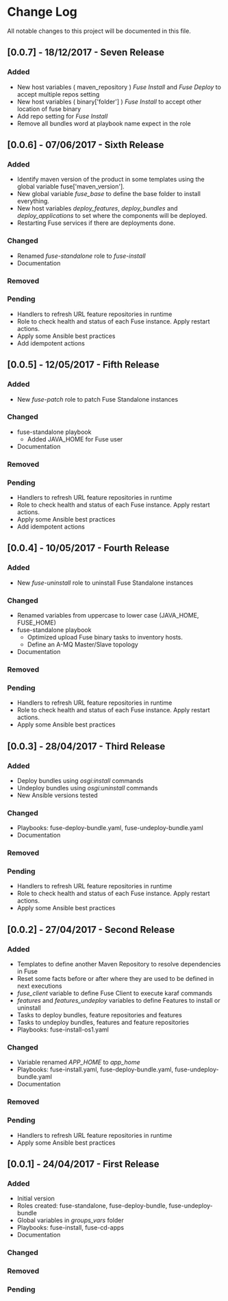 # Change Log
All notable changes to this project will be documented in this file.

## [0.0.7] - 18/12/2017 - Seven Release
### Added
  * New host variables ( maven_repository ) *Fuse Install* and *Fuse Deploy*
    to accept multiple repos setting
  * New host variables ( binary['folder'] ) *Fuse Install* to accept other location of fuse binary
  * Add repo setting for *Fuse Install*
  * Remove all bundles word at playbook name expect in the role

## [0.0.6] - 07/06/2017 - Sixth Release
### Added
  * Identify maven version of the product in some templates using the global
    variable fuse['maven_version'].
  * New global variable *fuse_base* to define the base folder to install everything.
  * New host variables *deploy_features*, *deploy_bundles* and *deploy_applications*
    to set where the components will be deployed.
  * Restarting Fuse services if there are deployments done.

### Changed
  * Renamed *fuse-standalone* role to *fuse-install*
  * Documentation

### Removed

### Pending
  * Handlers to refresh URL feature repositories in runtime
  * Role to check health and status of each Fuse instance. Apply restart actions.
  * Apply some Ansible best practices
  * Add idempotent actions

## [0.0.5] - 12/05/2017 - Fifth Release
### Added
  * New *fuse-patch* role to patch Fuse Standalone instances

### Changed
  * fuse-standalone playbook
    * Added JAVA_HOME for Fuse user
  * Documentation

### Removed

### Pending
  * Handlers to refresh URL feature repositories in runtime
  * Role to check health and status of each Fuse instance. Apply restart actions.
  * Apply some Ansible best practices
  * Add idempotent actions

## [0.0.4] - 10/05/2017 - Fourth Release
### Added
  * New *fuse-uninstall* role to uninstall Fuse Standalone instances

### Changed
  * Renamed variables from uppercase to lower case (JAVA_HOME, FUSE_HOME)
  * fuse-standalone playbook
    * Optimized upload Fuse binary tasks to inventory hosts.
    * Define an A-MQ Master/Slave topology
  * Documentation

### Removed

### Pending
  * Handlers to refresh URL feature repositories in runtime
  * Role to check health and status of each Fuse instance. Apply restart actions.
  * Apply some Ansible best practices

## [0.0.3] - 28/04/2017 - Third Release
### Added
  * Deploy bundles using *osgi:install* commands
  * Undeploy bundles using *osgi:uninstall* commands
  * New Ansible versions tested

### Changed
  * Playbooks: fuse-deploy-bundle.yaml, fuse-undeploy-bundle.yaml
  * Documentation

### Removed

### Pending
  * Handlers to refresh URL feature repositories in runtime
  * Role to check health and status of each Fuse instance. Apply restart actions.
  * Apply some Ansible best practices

## [0.0.2] - 27/04/2017 - Second Release
### Added
  * Templates to define another Maven Repository to resolve dependencies in Fuse
  * Reset some facts before or after where they are used to be defined in next executions
  * *fuse_client* variable to define Fuse Client to execute karaf commands
  * *features* and *features_undeploy* variables to define Features to install or uninstall
  * Tasks to deploy bundles, feature repositories and features
  * Tasks to undeploy bundles, features and feature repositories
  * Playbooks: fuse-install-os1.yaml

### Changed
  * Variable renamed *APP_HOME* to *app_home*
  * Playbooks: fuse-install.yaml, fuse-deploy-bundle.yaml, fuse-undeploy-bundle.yaml
  * Documentation

### Removed

### Pending
  * Handlers to refresh URL feature repositories in runtime
  * Apply some Ansible best practices

## [0.0.1] - 24/04/2017 - First Release
### Added
  * Initial version
  * Roles created: fuse-standalone, fuse-deploy-bundle, fuse-undeploy-bundle
  * Global variables in *groups_vars* folder
  * Playbooks: fuse-install, fuse-cd-apps
  * Documentation

### Changed

### Removed

### Pending
